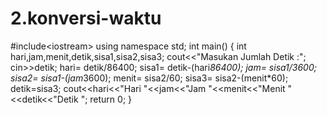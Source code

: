 # 2.konversi-waktu
#include&lt;iostream> using namespace std; int main() {     int hari,jam,menit,detik,sisa1,sisa2,sisa3;      cout&lt;&lt;"Masukan Jumlah Detik :";     cin>>detik;      hari= detik/86400;     sisa1= detik-(hari*86400);     jam= sisa1/3600;     sisa2= sisa1-(jam*3600);     menit= sisa2/60;     sisa3= sisa2-(menit*60);     detik=sisa3;      cout&lt;&lt;hari&lt;&lt;"Hari "&lt;&lt;jam&lt;&lt;"Jam "&lt;&lt;menit&lt;&lt;"Menit "&lt;&lt;detik&lt;&lt;"Detik ";     return 0;     }
